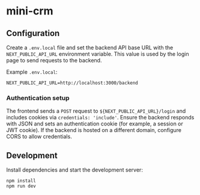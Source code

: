 # mini-crm

## Configuration

Create a `.env.local` file and set the backend API base URL with the `NEXT_PUBLIC_API_URL` environment variable. This value is used by the login page to send requests to the backend.

Example `.env.local`:

```
NEXT_PUBLIC_API_URL=http://localhost:3000/backend
```

### Authentication setup

The frontend sends a `POST` request to `${NEXT_PUBLIC_API_URL}/login` and includes cookies via `credentials: 'include'`. Ensure the backend responds with JSON and sets an authentication cookie (for example, a session or JWT cookie). If the backend is hosted on a different domain, configure CORS to allow credentials.

## Development

Install dependencies and start the development server:

```
npm install
npm run dev
```
